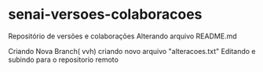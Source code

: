 # senai-versoes-colaboracoes
Repositório de versões e colaborações
Alterando arquivo README.md

Criando Nova Branch( vvh)
criando novo arquivo "alteracoes.txt"
Editando e subindo para o repositorio remoto

